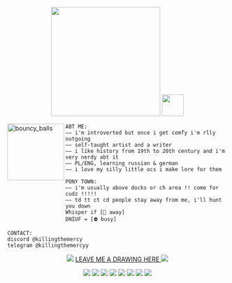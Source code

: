 <p align="center">
<image src="https://dl.glitter-graphics.com/pub/797/797250vxiyblcv7t.gif" width = 250px>
<image src="https://64.media.tumblr.com/1aa30537d48497402d8cae81496b97ee/d2d2e653ce9b8f37-9e/s100x200/c8e11e02d2da5daf81b0fc395093e0a60407f954.gifv" width = 50px>
</p>

<image src="https://64.media.tumblr.com/97d014d065d39f90081d5b216da272a6/tumblr_pshgrperNB1vybt5o_1280.gifv" align="left" width = 130px alt="bouncy_balls">

~~~
ABT ME:
—— i'm introverted but once i get comfy i'm rlly outgoing
—— self-taught artist and a writer
—— i like history from 19th to 20th century and i'm very nerdy abt it
—— PL/ENG, learning russian & german
—— i love my silly little ocs i make lore for them
~~~
~~~
PONY TOWN:
—— i'm usually above docks or ch area !! come for cudz !!!!!
—— td tt ct cd people stay away from me, i'll hunt you down
Whisper if [🌙 away]
DNIUF = [⛔️ busy]
~~~
~~~
CONTACT:
discord @killingthemercy
telegram @killingthemercyy
~~~

<p align="center">
<image src="https://dl.glitter-graphics.com/pub/1122/1122889uis5gpr73p.gif">
<a href="https://eiseis.straw.page/">
LEAVE ME A DRAWING HERE
</a>
<image src="https://dl.glitter-graphics.com/pub/1122/1122889uis5gpr73p.gif">
</p>

<p align="center">
<img src="https://64.media.tumblr.com/7ceed38ca7c0d632473e1b179e5b31c4/c3e7d806e0b4635c-a7/s100x200/44b783bd82b5982aefd38b54ac82c24fa8426730.gifv">
<img src="https://64.media.tumblr.com/e879c81f759d36e04916be0391359adc/c149cef108959384-6d/s100x200/218b875393f0e537b4628e046f63c43d31b2659a.jpg">
<img src="https://64.media.tumblr.com/1ba04d4cd67464d732642fdfd5ad7792/dd0c6e003df711a1-4f/s250x400/0454fbe32e05d1c80475e568485ae6cd5c2a3dd8.gifv">
<img src="https://64.media.tumblr.com/478ce44470acc4a9c0004e8085b12549/b6d4a218025a3099-eb/s100x200/d21395a31ee68e797799af82dcd518773c31cd45.gifv">
<img src="https://64.media.tumblr.com/983fa36cb51cd74e4fb36d7398add69f/6adc9a31cbdb3999-4d/s100x200/20e4d92f955e6df8e024ea356f9f6f1ea873b5e3.pnj">
<img src="https://64.media.tumblr.com/cd9fa6dc38e2d6d4e59b2a73bf141ae6/c149cef108959384-2f/s100x200/e52ecbf940ba3446572430f3bf06bf4d9840f510.jpg">
<img src="https://64.media.tumblr.com/8d44b18227a46503bbf20feb93b011eb/6f072ea04e7b6c72-f1/s100x200/1ae6a55923e8b6a05998b16bad631f3e1f21e3fa.gifv">
<img src="https://64.media.tumblr.com/e325a823a5362af53319e2f197c37444/649ccefde1a7ecec-64/s100x200/69c40427240503b4b6f89699bf6b84dffdd36532.gifv">
 </p>
